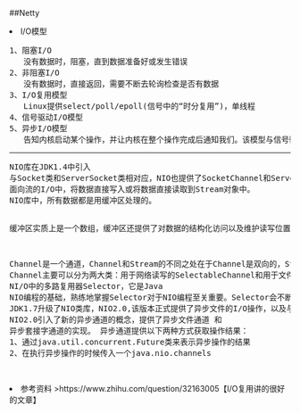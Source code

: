 ##Netty

<li>I/O模型
<pre>
1、阻塞I/O
   没有数据时，阻塞，直到数据准备好或发生错误
2、非阻塞I/O
   没有数据时，直接返回，需要不断去轮询检查是否有数据
3、I/O复用模型
   Linux提供select/poll/epoll(信号中的“时分复用”)，单线程
4、信号驱动I/O模型
5、异步I/O模型
   告知内核启动某个操作，并让内核在整个操作完成后通知我们。该模型与信号驱动模型的主要区别是：信号I/O由内核通知我们何时可以开始一个I/O操作；异步I/O模型是由内核通知我们I/O操作何时已经完成
</pre>
<hr/>
<pre>
NIO库在JDK1.4中引入
与Socket类和ServerSocket类相对应，NIO也提供了SocketChannel和ServerSocketChannel两种不同的套接字通道实现，两种新增的通道都支持阻塞和非阻塞两种模式。
面向流的I/O中，将数据直接写入或将数据直接读取到Stream对象中。
NIO库中，所有数据都是用缓冲区处理的。

缓冲区实质上是一个数组，缓冲区还提供了对数据的结构化访问以及维护读写位置等信息。

Channel是一个通道，Channel和Stream的不同之处在于Channel是双向的，Stream只是一个方向上移动（一个Stream必须是InputStream或者OutputStream的子类），而Channel可以用于读、写或两者同时进行。
Channel主要可以分为两大类：用于网络读写的SelectableChannel和用于文件操作的FileChannel。
NI/O中的多路复用器Selector，它是Java NIO编程的基础，熟练地掌握Selector对于NIO编程至关重要。Selector会不断地轮询注册在其上的Channel，如果某个Channel上发生读或写事件，这个Channel就处于就绪状态，会被Selector轮询出来，通过SelectionKey可以获取就绪的Channel集合。
JDK1.7升级了NIO类库，NIO2.0,该版本正式提供了异步文件的I/O操作，以及与UNIX网络编程事件驱动I/O对应的AIO;
NIO2.0引入了新的异步通道的概念，提供了异步文件通道 和 异步套接字通道的实现。
异步通道提供以下两种方式获取操作结果：
1、通过java.util.concurrent.Future类来表示异步操作的结果
2、在执行异步操作的时候传入一个java.nio.channels









</pre>






<li>参考资料
>https://www.zhihu.com/question/32163005【I/O复用讲的很好的文章】
